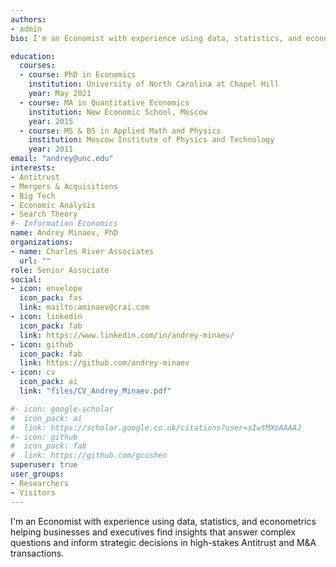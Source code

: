 ```yaml
---
authors:
- admin
bio: I'm an Economist with experience using data, statistics, and econometrics helping businesses and executives find insights that answer complex questions and inform strategic decisions in high-stakes Antitrust and M&A transactions.

education:
  courses:
  - course: PhD in Economics
    institution: University of North Carolina at Chapel Hill
    year: May 2021
  - course: MA in Quantitative Economics
    institution: New Economic School, Moscow
    year: 2015
  - course: MS & BS in Applied Math and Physics
    institution: Moscow Institute of Physics and Technology
    year: 2011
email: "andrey@unc.edu"
interests:
- Antitrust
- Mergers & Acquisitions
- Big Tech
- Economic Analysis
- Search Theory
#- Information Economics
name: Andrey Minaev, PhD
organizations:
- name: Charles River Associates
  url: ""
role: Senior Associate
social:
- icon: envelope
  icon_pack: fas
  link: mailto:aminaev@crai.com
- icon: linkedin
  icon_pack: fab
  link: https://www.linkedin.com/in/andrey-minaev/
- icon: github
  icon_pack: fab
  link: https://github.com/andrey-minaev
- icon: cv
  icon_pack: ai
  link: "files/CV_Andrey_Minaev.pdf"

#- icon: google-scholar
#  icon_pack: ai
#  link: https://scholar.google.co.uk/citations?user=sIwtMXoAAAAJ
#- icon: github
#  icon_pack: fab
#  link: https://github.com/gcushen
superuser: true
user_groups:
- Researchers
- Visitors
---
```


I'm an Economist with experience using data, statistics, and econometrics helping businesses and executives find insights that answer complex questions and inform strategic decisions in high-stakes Antitrust and M&A transactions.
